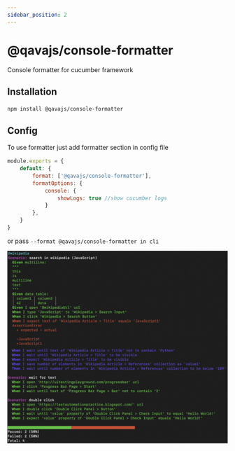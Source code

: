 ```yaml
---
sidebar_position: 2
---
```


# @qavajs/console-formatter

Console formatter for cucumber framework

## Installation
`npm install @qavajs/console-formatter`

## Config
To use formatter just add formatter section in config file

```javascript
module.exports = {
    default: {
        format: ['@qavajs/console-formatter'],
        formatOptions: {
            console: {
                showLogs: true //show cucumber logs
            }
        },
    }
}
```

or pass `--format @qavajs/console-formatter in cli`

![](https://raw.githubusercontent.com/qavajs/console-formatter/master/assets/report_example.png)
